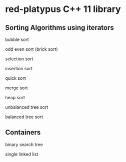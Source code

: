# red-platypus C++ 11 library

## Sorting Algorithms using iterators

bubble sort

odd even sort (brick sort)

selection sort

insertion sort

quick sort

merge sort

heap sort

unbalanced tree sort

balanced tree sort

## Containers

binary search tree

single linked list

